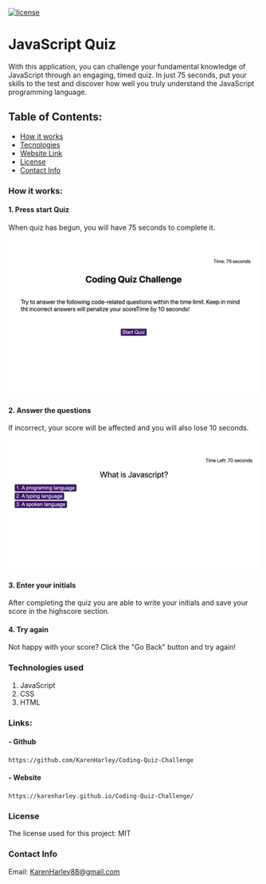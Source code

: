 [![license](https://img.shields.io/github/license/DAVFoundation/captain-n3m0.svg?style=flat-square)](https://github.com/DAVFoundation/captain-n3m0/blob/master/LICENSE)

# JavaScript Quiz

With this application, you can challenge your fundamental knowledge of JavaScript through an engaging, timed quiz. In just 75 seconds, put your skills to the test and discover how well you truly understand the JavaScript programming language.

## Table of Contents:

- [How it works](#how-it-works)
- [Tecnologies](#tecnologies-used)
- [Website Link](#links)
- [License](#license)
- [Contact Info](#contact-info)
  
### How it works:

#### 1. Press start Quiz
   When quiz has begun, you will have 75 seconds to complete it.

![Game intro](./pics/into.png)

#### 2. Answer the questions
   If incorrect, your score will be affected and you will also lose 10 seconds.

![Game questions](./pics/questions.png)

#### 3. Enter your initials
   After completing the quiz you are able to write your initials and save your score in the highscore section.
#### 4. Try again
   Not happy with your score? Click the "Go Back" button and try again!

### Technologies used

1. JavaScript
2. CSS
3. HTML

### Links:

#### - Github

`https://github.com/KarenHarley/Coding-Quiz-Challenge`

#### - Website

`https://karenharley.github.io/Coding-Quiz-Challenge/`

### License

The license used for this project: MIT

### Contact Info 

Email: KarenHarley88@gmail.com

